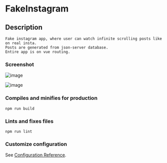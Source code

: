 # FakeInstagram

## Description

```
Fake instagram app, where user can watch infinite scrolling posts like on real insta.
Posts are generated from json-server database.
Entire app is on vue routing.

```

### Screenshot

![image](https://user-images.githubusercontent.com/94081512/199258412-cd6d279b-1634-4545-aacf-8493dbacf524.png)

![image](https://user-images.githubusercontent.com/94081512/199259828-0da48a04-f6be-449f-b5cb-f7dd316b3673.png)



### Compiles and minifies for production

```
npm run build
```

### Lints and fixes files

```
npm run lint
```

### Customize configuration

See [Configuration Reference](https://cli.vuejs.org/config/).
